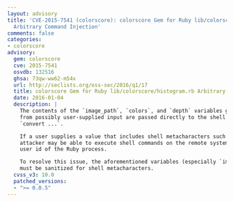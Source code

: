 ```yaml
---
layout: advisory
title: 'CVE-2015-7541 (colorscore): colorscore Gem for Ruby lib/colorscore/histogram.rb
  Arbitrary Command Injection'
comments: false
categories:
- colorscore
advisory:
  gem: colorscore
  cve: 2015-7541
  osvdb: 132516
  ghsa: 73qw-ww62-m54x
  url: http://seclists.org/oss-sec/2016/q1/17
  title: colorscore Gem for Ruby lib/colorscore/histogram.rb Arbitrary Command Injection
  date: 2016-01-04
  description: |
    The contents of the `image_path`, `colors`, and `depth` variables generated
    from possibly user-supplied input are passed directly to the shell via
    `convert ...`.

    If a user supplies a value that includes shell metacharacters such as ';', an
    attacker may be able to execute shell commands on the remote system as the
    user id of the Ruby process.

    To resolve this issue, the aforementioned variables (especially `image_path`)
    must be sanitized for shell metacharacters.
  cvss_v3: 10.0
  patched_versions:
  - ">= 0.0.5"
---
```

